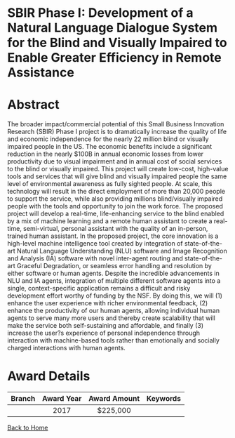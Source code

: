 
SBIR Phase I: Development of a Natural Language Dialogue System for the Blind and Visually Impaired to Enable Greater Efficiency in Remote Assistance
=====================================================================================================================================================

# Abstract


The broader impact/commercial potential of this Small Business Innovation Research (SBIR) Phase I project is to dramatically increase the quality of life and economic independence for the nearly 22 million blind or visually impaired people in the US. The economic benefits include a significant reduction in the nearly $100B in annual economic losses from lower productivity due to visual impairment and in annual cost of social services to the blind or visually impaired. This project will create low-cost, high-value tools and services that will give blind and visually impaired people the same level of environmental awareness as fully sighted people. At scale, this technology will result in the direct employment of more than 20,000 people to support the service, while also providing millions blind/visually impaired people with the tools and opportunity to join the work force. The proposed project will develop a real-time, life-enhancing service to the blind enabled by a mix of machine learning and a remote human assistant to create a real-time, semi-virtual, personal assistant with the quality of an in-person, trained human assistant. In the proposed project, the core innovation is a high-level machine intelligence tool created by integration of state-of-the-art Natural Language Understanding (NLU) software and Image Recognition and Analysis (IA) software with novel inter-agent routing and state-of-the-art Graceful Degradation, or seamless error handling and resolution by either software or human agents. Despite the incredible advancements in NLU and IA agents, integration of multiple different software agents into a single, context-specific application remains a difficult and risky development effort worthy of funding by the NSF. By doing this, we will (1) enhance the user experience with richer environmental feedback, (2) enhance the productivity of our human agents, allowing individual human agents to serve many more users and thereby create scalability that will make the service both self-sustaining and affordable, and finally (3) increase the user?s experience of personal independence through interaction with machine-based tools rather than emotionally and socially charged interactions with human agents.  

# Award Details

|Branch|Award Year|Award Amount|Keywords|
| :---: | :---: | :---: | :---: |
||2017|$225,000||
  
  


[Back to Home](https://github.com/chrischow/dod_sbir_awards/Reports/JT/#315)